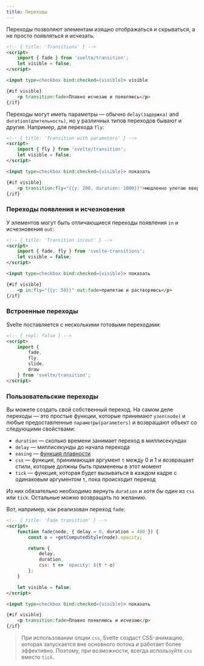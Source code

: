 ```yaml
---
title: Переходы
---
```


Переходы позволяют элементам изящно отображаться и скрываться, а не просто появляться и исчезать.

```html
<!-- { title: 'Transitions' } -->
<script>
	import { fade } from 'svelte/transition';
	let visible = false;
</script>

<input type=checkbox bind:checked={visible}> visible

{#if visible}
	<p transition:fade>Плавно исчезаю и появляюсь</p>
{/if}
```

Переходы могут иметь параметры — обычно `delay(задержка)` and `duration(длительность)`, но у различных типов переходов бывают и другие. Например, для перехода `fly`:

```html
<!-- { title: 'Transition with parameters' } -->
<script>
	import { fly } from 'svelte/transition';
	let visible = false;
</script>

<input type=checkbox bind:checked={visible}> показать

{#if visible}
	<p transition:fly="{{y: 200, duration: 1000}}">медленно улетаю вверх на 200 пикселей</p>
{/if}
```


### Переходы появления и исчезновения

У элементов могут быть отличающиеся переходы появления `in` и исчезновения `out`:
```html
<!-- { title: 'Transition in/out' } -->
<script>
	import { fade, fly } from 'svelte-transitions';
	let visible = false;
</script>

<input type=checkbox bind:checked={visible}> показать

{#if visible}
	<p in:fly="{{y: 50}}" out:fade>прилетаю и растворяюсь</p>
{/if}
```


### Встроенные переходы

Svelte поставляется с несколькими готовыми переходами:

```html
<!-- { repl: false } -->
<script>
	import {
		fade,
		fly,
		slide,
		draw
	} from 'svelte/transition';
</script>
```


### Пользовательские переходы

Вы можете создать свой собственный переход. На самом деле переходы — это простые функции, которые принимают `узел(node)` и любые предоставленные `параметры(parameters)` и возвращают объект со следующими свойствами:

* `duration` — сколько времени занимает переход в миллисекундах
* `delay` — миллисекунды до начала перехода
* `easing` — [функция плавности](https://github.com/rollup/eases-jsnext)
* `css` — функция, принимающая аргумент `t` между 0 и 1 и возвращает стили, которые должны быть применены в этот момент
* `tick` — функция, которая будет вызываться в каждом кадре с одинаковым аргументом `t`, пока происходит переход

Из них обязательно необходимо вернуть `duration` и *хотя бы один* из `css` или `tick`. Остальные можно возвращать по желанию. 

Вот, например, как реализован переход `fade`:

```html
<!-- { title: 'Fade transition' } -->
<script>
	function fade(node, { delay = 0, duration = 400 }) {
		const o = +getComputedStyle(node).opacity;

		return {
			delay,
			duration,
			css: t => `opacity: ${t * o}`
		};
	}

	let visible = false;
</script>

<input type=checkbox bind:checked={visible}> показать

{#if visible}
	<p transition:fade>Плавно появляюсь и исчезаю</p>
{/if}
```
> При использовании опции `css`, Svelte создаст CSS-анимацию, которая запускается вне основного потока и работает более эффективно. Поэтому, при возможности, всегда используйте `css` вместо `tick`.
